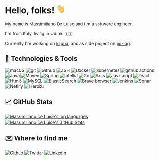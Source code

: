 # Hello, folks! <img src="wave.gif" width="30px" height="30px" />
My name is Massimiliano De Luise and I'm a software engineer.

I'm from Italy, living in Udine. 🇮🇹

Currently I'm working on [kapua](https://github.com/eclipse/kapua), and as side project on [go-log](https://github.com/MDeLuise/go-log).


## 🔧 Technologies & Tools
<p>
<img alt="macOS" src="https://img.shields.io/badge/-macOS-0e97ff?style=flat-square&logo=Apple&logoColor=white" />
<img alt="git" src="https://img.shields.io/badge/-Git-f95252?style=flat-square&logo=git&logoColor=white" />
<img alt="Github" src="https://img.shields.io/badge/-Github-3b3b3b?style=flat-square&logo=Github&logoColor=white" />
<img alt="ZSH" src="https://img.shields.io/badge/-Zsh-26262e?style=flat-square&logo=GNU-Bash&logoColor=white" />
<img alt="Docker" src="https://img.shields.io/badge/-Docker-48c5ff?style=flat-square&logo=docker&logoColor=white" />
<img alt="Kubernetes" src="https://img.shields.io/badge/-Kubernetes-004ec0?style=flat-square&logo=Kubernetes&logoColor=white" />
<img alt="github actions" src="https://img.shields.io/badge/-Github_Actions-4792ff?style=flat-square&logo=github-actions&logoColor=white" />
<img alt="Java" src="https://img.shields.io/badge/-Java-ff6f20?style=flat-square&logo=coffeeScript&logoColor=white" />
<img alt="Maven" src="https://img.shields.io/badge/-Maven-ff3420?style=flat-square&logo=Apache-Maven&logoColor=white" />
<img alt="Spring" src="https://img.shields.io/badge/-Spring-26c62f?style=flat-square&logo=Spring&logoColor=white" />
<img alt="IntelliJ" src="https://img.shields.io/badge/-IntelliJ-b43bbf?style=flat-square&logo=IntelliJ-IDEA&logoColor=white" />
<img alt="Go" src="https://img.shields.io/badge/-Go-00d0ff?style=flat-square&logo=go&logoColor=white" />
<img alt="Sass" src="https://img.shields.io/badge/-Sass-f25ee7?style=flat-square&logo=sass&logoColor=white" />
<img alt="Javascript" src="https://img.shields.io/badge/-Javascript-fee934?style=flat-square&logo=javascript&logoColor=white" />
<img alt="React" src="https://img.shields.io/badge/-React-34d6fe?style=flat-square&logo=react&logoColor=white" />
<img alt="Html5" src="https://img.shields.io/badge/-HTML5-fe7534?style=flat-square&logo=html5&logoColor=white" />
<img alt="MySQL" src="https://img.shields.io/badge/-MySQL-002cff?style=flat-square&logo=MySQL&logoColor=white" />
<img alt="ElasticSearch" src="https://img.shields.io/badge/-ElasticSearch-00eebe?style=flat-square&logo=Elastic&logoColor=white" />
<img alt="Brave browser" src="https://img.shields.io/badge/-Brave_Browser-fb3308?style=flat-square&logo=brave&logoColor=white" />
<img alt="Jenkins" src="https://img.shields.io/badge/-Jenkins-e20404?style=flat-square&logo=Jenkins&logoColor=white" />
<img alt="Sonar" src="https://img.shields.io/badge/-SonarCloud-fd4803?style=flat-square&logo=SonarCloud&logoColor=white" />
<img alt="Netlify" src="https://img.shields.io/badge/-Netlify-03d3fd?style=flat-square&logo=Netlify&logoColor=white" />
<img alt="Heroku" src="https://img.shields.io/badge/-Heroku-a603fd?style=flat-square&logo=heroku&logoColor=white" />
</p>


## 📈 GitHub Stats
<a href="https://github.com/MDeLuise/MDeLuise">
  <img align="center" src="https://github-readme-stats.vercel.app/api/top-langs/?username=MDeLuise&count_private=true&theme=dracula&langs_count=3&hide=gherkin" alt="Massimiliano De Luise's top languages"/>
</a>
<a href="https://github.com/MDeLuise/MDeLuise">
  <img align="center" src="https://github-readme-stats.vercel.app/api?username=MDeLuise&show_icons=true&include_all_commits=true&theme=dracula&count_private=true&hide=stars" alt="Massimiliano De Luise's GitHub Stats" />
</a>


## ✉️ Where to find me
<p><a href="https://github.com/MDeLuise" target="_blank"><img alt="Github" src="https://img.shields.io/badge/GitHub-%2312100E.svg?&style=for-the-badge&logo=Github&logoColor=white" /></a> <a href="https://twitter.com/MsDeLuise" target="_blank"><img alt="Twitter" src="https://img.shields.io/badge/twitter-%231DA1F2.svg?&style=for-the-badge&logo=twitter&logoColor=white" /></a> <a href="https://it.linkedin.com/in/massimiliano-de-luise-370464209" target="_blank"><img alt="LinkedIn" src="https://img.shields.io/badge/linkedin-%230077B5.svg?&style=for-the-badge&logo=linkedin&logoColor=white" /></a> 
</p>

